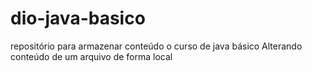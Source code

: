 # dio-java-basico
repositório para armazenar conteúdo o curso de java básico
Alterando conteúdo de um arquivo de forma local
